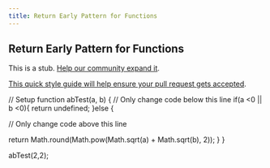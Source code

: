 ```yaml
---
title: Return Early Pattern for Functions
---
```

## Return Early Pattern for Functions

This is a stub. <a href='https://github.com/freecodecamp/guides/tree/master/src/pages/certifications/javascript-algorithms-and-data-structures/basic-javascript/return-early-pattern-for-functions/index.md' target='_blank' rel='nofollow'>Help our community expand it</a>.

<a href='https://github.com/freecodecamp/guides/blob/master/README.md' target='_blank' rel='nofollow'>This quick style guide will help ensure your pull request gets accepted</a>.

<!-- The article goes here, in GitHub-flavored Markdown. Feel free to add YouTube videos, images, and CodePen/JSBin embeds  -->
// Setup
function abTest(a, b) {
  // Only change code below this line
  if(a <0 || b <0){
    return undefined;
  }else {

  
  
  
  // Only change code above this line

  return Math.round(Math.pow(Math.sqrt(a) + Math.sqrt(b), 2));
  }
}


abTest(2,2);
